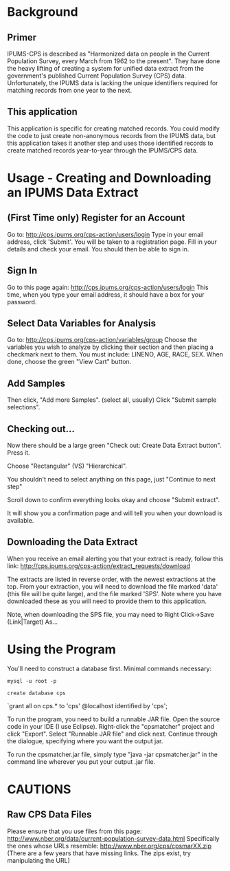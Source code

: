 Background
==========

Primer
------
IPUMS-CPS is described as "Harmonized data on people in the Current Population Survey, every March from 1962 to the present". They have done the heavy lifting of creating a system for unified data extract from the government's published Current Population Survey (CPS) data. Unfortunately, the IPUMS data is lacking the unique identifiers required for matching records from one year to the next.

This application
----------------
This application is specific for creating matched records. You could modify the code to just create non-anonymous records from the IPUMS data, but this application takes it another step and uses those identified records to create matched records year-to-year through the IPUMS/CPS data.

Usage - Creating and Downloading an IPUMS Data Extract
======================================================

(First Time only) Register for an Account
-----------------------------------------
Go to: http://cps.ipums.org/cps-action/users/login
Type in your email address, click 'Submit'. You will be taken to a registration page. Fill in your details and check your email. You should then be able to sign in.

Sign In
-------
Go to this page again: http://cps.ipums.org/cps-action/users/login
This time, when you type your email address, it should have a box for your password.

Select Data Variables for Analysis
----------------------------------
Go to: http://cps.ipums.org/cps-action/variables/group
Choose the variables you wish to analyze by clicking their section and then placing a checkmark next to them.
You must include: LINENO, AGE, RACE, SEX.
When done, choose the green "View Cart" button.

Add Samples
-----------
Then click, "Add more Samples".
(select all, usually)
Click "Submit sample selections".

Checking out...
---------------
Now there should be a large green "Check out: Create Data Extract button". Press it.

Choose "Rectangular" (VS) "Hierarchical".

You shouldn't need to select anything on this page, just "Continue to next step"

Scroll down to confirm everything looks okay and choose "Submit extract".

It will show you a confirmation page and will tell you when your download is available.

Downloading the Data Extract
----------------------------
When you receive an email alerting you that your extract is ready, follow this link: http://cps.ipums.org/cps-action/extract_requests/download

The extracts are listed in reverse order, with the newest extractions at the top. From your extraction, you will need to download the file marked 'data' (this file will be quite large), and the file marked 'SPS'. Note where you have downloaded these as you will need to provide them to this application.

Note, when downloading the SPS file, you may need to Right Click->Save (Link|Target) As...

Using the Program
=================

You'll need to construct a database first. Minimal commands necessary:

`mysql -u root -p`

`create database cps`

`grant all on cps.* to 'cps' @localhost identified by 'cps';

To run the program, you need to build a runnable JAR file.  Open the source code in your IDE (I use Eclipse).  Right-click the "cpsmatcher" project and click "Export".  Select "Runnable JAR file" and click next.  Continue through the dialogue, specifying where you want the output jar.

To run the cpsmatcher.jar file, simply type "java -jar cpsmatcher.jar" in the command line wherever you put your output .jar file.  

CAUTIONS
========

Raw CPS Data Files
------------------
Please ensure that you use files from this page: http://www.nber.org/data/current-population-survey-data.html
Specifically the ones whose URLs resemble: http://www.nber.org/cps/cpsmarXX.zip (There are a few years that have missing links. The zips exist, try manipulating the URL)